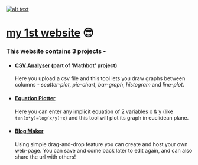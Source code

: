[![alt text](https://github.com/NNboru/poka/raw/master/static/favicon.ico 'pooka 😎')](http://poka.pythonanywhere.com/)

# [my 1st website](http://poka.pythonanywhere.com/) 😎

### This website contains 3 projects -
- #### [CSV Analyser](https://poka.pythonanywhere.com/plotYourFile) (part of 'Mathbot' project)
  Here you upload a csv file and this tool lets you draw graphs between columns - _scatter-plot_, _pie-chart_, _bar-graph_, _histogram_ and _line-plot_.
- #### [Equation Plotter](https://poka.pythonanywhere.com/EquationPlotter)
  Here you can enter any implicit equation of 2 variables x & y (like `tan(x*y)=log(x/y)+x`) and this tool will plot its graph in euclidean plane.
- #### [Blog Maker](https://poka.pythonanywhere.com/myPage)
  Using simple drag-and-drop feature you can create and host your own web-page. You can save and come back later to edit again, and can also share the url with others!
